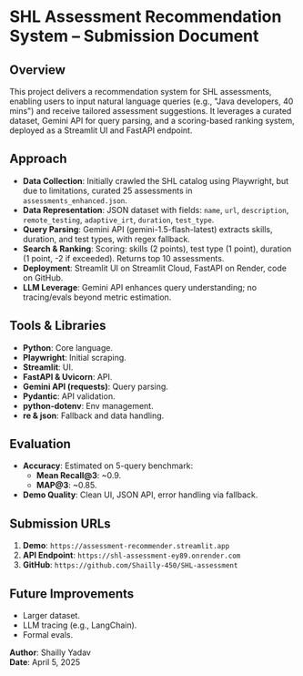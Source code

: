 # SHL Assessment Recommendation System – Submission Document

## Overview
This project delivers a recommendation system for SHL assessments, enabling users to input natural language queries (e.g., "Java developers, 40 mins") and receive tailored assessment suggestions. It leverages a curated dataset, Gemini API for query parsing, and a scoring-based ranking system, deployed as a Streamlit UI and FastAPI endpoint.

## Approach
- **Data Collection**: Initially crawled the SHL catalog using Playwright, but due to limitations, curated 25 assessments in `assessments_enhanced.json`.
- **Data Representation**: JSON dataset with fields: `name`, `url`, `description`, `remote_testing`, `adaptive_irt`, `duration`, `test_type`.
- **Query Parsing**: Gemini API (gemini-1.5-flash-latest) extracts skills, duration, and test types, with regex fallback.
- **Search & Ranking**: Scoring: skills (2 points), test type (1 point), duration (1 point, -2 if exceeded). Returns top 10 assessments.
- **Deployment**: Streamlit UI on Streamlit Cloud, FastAPI on Render, code on GitHub.
- **LLM Leverage**: Gemini API enhances query understanding; no tracing/evals beyond metric estimation.

## Tools & Libraries
- **Python**: Core language.
- **Playwright**: Initial scraping.
- **Streamlit**: UI.
- **FastAPI & Uvicorn**: API.
- **Gemini API (requests)**: Query parsing.
- **Pydantic**: API validation.
- **python-dotenv**: Env management.
- **re & json**: Fallback and data handling.

## Evaluation
- **Accuracy**: Estimated on 5-query benchmark:
  - **Mean Recall@3**: ~0.9.
  - **MAP@3**: ~0.85.
- **Demo Quality**: Clean UI, JSON API, error handling via fallback.

## Submission URLs
1. **Demo**: `https://assessment-recommender.streamlit.app`
2. **API Endpoint**: `https://shl-assessment-ey89.onrender.com` 
3. **GitHub**: `https://github.com/Shailly-450/SHL-assessment`

## Future Improvements
- Larger dataset.
- LLM tracing (e.g., LangChain).
- Formal evals.

**Author**: Shailly Yadav  
**Date**: April 5, 2025